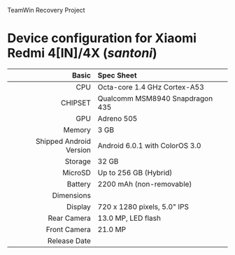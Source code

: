 TeamWin Recovery Project

Device configuration for Xiaomi Redmi 4[IN]/4X  (_santoni_)
=====================================================

Basic   | Spec Sheet
-------:|:-------------------------
CPU     | Octa-core 1.4 GHz Cortex-A53
CHIPSET | Qualcomm MSM8940 Snapdragon 435
GPU     | Adreno 505
Memory  | 3 GB
Shipped Android Version | Android 6.0.1 with ColorOS 3.0
Storage | 32 GB
MicroSD | Up to 256 GB (Hybrid)
Battery | 2200 mAh (non-removable)
Dimensions | 
Display | 720 x 1280 pixels, 5.0" IPS
Rear Camera  | 13.0 MP, LED flash
Front Camera | 21.0 MP
Release Date | 

